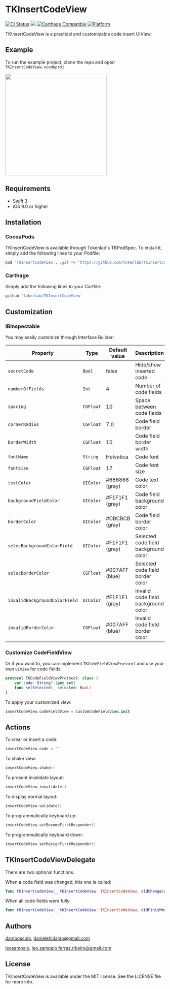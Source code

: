 # TKInsertCodeView
[![CI Status](http://img.shields.io/travis/tokenlab/TKInsertCodeView.svg?style=flat)](https://travis-ci.org/tokenlab/TKInsertCodeView)
![](https://camo.githubusercontent.com/f0604df64b4db3dad5b2a23439b9c253abedeae3/68747470733a2f2f696d672e736869656c64732e696f2f62616467652f53776966742d332e302d6f72616e67652e737667)
[![Carthage Compatible](https://img.shields.io/badge/Carthage-compatible-4BC51D.svg?style=flat)](https://github.com/Carthage/Carthage)
[![Platform](https://img.shields.io/cocoapods/p/SwiftToast.svg?style=flat)](http://cocoapods.org/pods/SwiftToast)

TKInsertCodeView is a practical and customizable code insert UIView.

## Example

To run the example project, clone the repo and open `TKInsertCodeView.xcodeproj`

<img src="https://raw.githubusercontent.com/tokenlab/TKInsertCodeView/master/Screenshots/Example.gif" width="320" height="whatever">

## Requirements

* Swift 3
* iOS 9.0 or higher

## Installation

### CocoaPods

TKInsertCodeView is available through Tokenlab's TKPodSpec. To install it, simply add the following lines to your Podfile:

```ruby
pod 'TKInsertCodeView', :git => 'https://github.com/tokenlab/TKInsertCodeView.git'
```

### Carthage
Simply add the following lines to your Cartfile:

```ruby
github 'tokenlab/TKInsertCodeView'
```

## Customization

### IBInspectable

You may easily customize through Interface Builder:

|Property|Type|Default value|Description|
|---|---|---|---|
|`secretCode`| `Bool`|false| Hide/show inserted code|
|`numberOfFields`|`Int`| 4| Number of code fields|
|`spacing`| `CGFloat`|10| Space between code fields|
|`cornerRadius`| `CGFloat`|7.0| Code field border|
|`borderWidth`| `CGFloat`|10| Code field border width|
|`fontName`| `String`|Helvetica| Code font|
|`fontSize`| `CGFloat`|17| Code font size|
|`textColor`| `UIColor`|#686868 (gray)| Code text color|
|`backgroundFieldColor`| `UIColor`|#F1F1F1 (gray)| Code field background color|
|`borderColor`| `UIColor`|#CBCBCB (gray)| Code field border color|
|`selecBackgroundColorField`| `UIColor`|#F1F1F1 (gray)| Selected code field background color|
|`selecBorderColor`| `CGFloat`|#007AFF (blue)| Selected code field border color|
|`invalidBackgroundColorField`| `UIColor`|#F1F1F1 (gray)| Invalid code field background color|
|`invalidBorderColor`| `CGFloat`|#007AFF (blue)| Invalid code field border color|

### Customize CodeFieldView

Or if you want to, you can implement `TKCodeFieldViewProtocol` and use your own `UIView` for code fields:

```swift
protocol TKCodeFieldViewProtocol: class {
    var code: String? {get set}
    func setSelected(_ selected: Bool)
}
```

To apply your customized view:

```swift
insertCodeView.codeFieldView = CustomCodeFieldView.init
```

## Actions

To clear or insert a code:
```swift
insertCodeView.code = ""
```

To shake view:
```swift
insertCodeView.shake()
```

To present invalidate layout:
```swift
insertCodeView.invalidate()
```

To display normal layout:
```swift
insertCodeView.validate()
```

To programmatically keyboard up:
```swift
insertCodeView.setBecomeFirstResponder()
```

To programmatically keyboard down:
```swift
insertCodeView.setResignFirstResponder()
```

## TKInsertCodeViewDelegate

There are two optional functions.

When a code field was changed, this one is called:

```swift
func tkInsertCodeView(_ tkInsertCodeView: TKInsertCodeView, didChangeCode code: String)
```

When all code fields were fully:
```swift
func tkInsertCodeView(_ tkInsertCodeView: TKInsertCodeView, didFinishWritingCode code: String)
```

## Authors

[damboscolo](https://github.com/damboscolo), danielehidalgo@gmail.com

[leosampaio](https://github.com/leosampaio), leo.sampaio.ferraz.ribeiro@gmail.com

## License

TKInsertCodeView is available under the MIT license. See the LICENSE file for more info.
